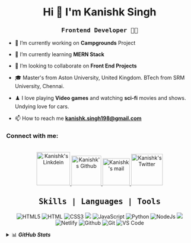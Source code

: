 <h1 align="center">Hi 👋 I'm Kanishk Singh</h1>

<h3 align="center"><samp> Frontend Developer 🧑‍💻 </samp></h4></p>

<div>
   
- 🔭 I’m currently working on **Campgrounds** Project

- 🌱 I’m currently learning **MERN Stack**

- 👯 I’m looking to collaborate on **Front End Projects**

- 🎓 Master's from Aston University, United Kingdom. BTech from SRM University, Chennai.
   
- ♟️ I love playing **Video games** and watching **sci-fi** movies and shows. Undying love for cars.
   
- 📫 How to reach me **kanishk.singh198@gmail.com**
</div>
   
<h3 align="left">Connect with me:</h3>
<br>
<div align="center">
<a href="https://www.linkedin.com/in/kanishk-singh117/">
  <img alt="Kanishk's Linkdein"  width="90px" src="https://img.shields.io/badge/Linkedin-0A66C2?style=for-the-badge&logo=Linkedin&logoColor=white" />
</a>

<a href="https://github.com/KamikazeWild/">
  <img alt="Kanishk's Github" width="80px" src="https://img.shields.io/badge/Github-181717?style=for-the-badge&logo=Github&logoColor=white" />
</a>

<a href="mailto:kanishk.singh198@gmail.com">
  <img alt="Kanishk's mail" width="73px" src="https://img.shields.io/badge/Gmail-c14438?style=for-the-badge&logo=Gmail&logoColor=white" />
</a>

<a href="https://twitter.com/Kanishk69124488">
  <img  alt="Kanishk's Twitter" width="85px" src="https://img.shields.io/badge/Twitter-1da1f2?style=for-the-badge&logo=Twitter&logoColor=white" />
  </a>

</div>



<div align="center"><h2><b><samp>Skills | Languages | Tools</samp></b></h2></div>
<div align="center">

![HTML5](https://img.shields.io/badge/HTML5-E34F26?style=for-the-badge&logo=html5&logoColor=white) ![HTML](https://img.shields.io/badge/HTML-239120?style=for-the-badge&logo=html5&logoColor=white) ![CSS3](https://img.shields.io/badge/CSS3-1572B6?style=for-the-badge&logo=css3&logoColor=white ) ![](https://img.shields.io/badge/CSS-239120?&style=for-the-badge&logo=css3&logoColor=white) ![JavaScript](https://img.shields.io/badge/JavaScript-F7DF1E?style=for-the-badge&logo=javascript&logoColor=black ) ![Python](https://img.shields.io/badge/Python-14354C?style=for-the-badge&logo=python&logoColor=white ) ![NodeJs](https://img.shields.io/badge/Node.js-339933?style=for-the-badge&logo=nodedotjs&logoColor=white) ![](https://img.shields.io/badge/Bootstrap-563D7C?style=for-the-badge&logo=bootstrap&logoColor=white) ![Netlify](https://img.shields.io/badge/Netlify-00C7B7?style=for-the-badge&logo=netlify&logoColor=white ) ![Github](https://img.shields.io/badge/Github-black?style=for-the-badge&logo=github&logoColor=white ) ![Git](https://img.shields.io/badge/Git-e84e31?style=for-the-badge&logo=git&logoColor=white ) ![VS Code](https://img.shields.io/badge/Visual_Studio_Code-3ea6eb?style=for-the-badge&logo=Visual-Studio-Code&logoColor=white )

</div>

<details>
  <summary>📊 <b><i>GitHub Stats</i></b></summary>
<div align="center">
 <h2>📈 GitHub Activity:</h2>
   
  
  <p align="center">
<img height="180px"  src="https://github-readme-stats.vercel.app/api?username=KamikazeWild&show_icons=true&theme=react">
  <img height="170px" width='375px' src="https://github-readme-stats.vercel.app/api/top-langs/?username=KamikazeWild&layout=compact&theme=react" />

</p>
</div>
</details>
